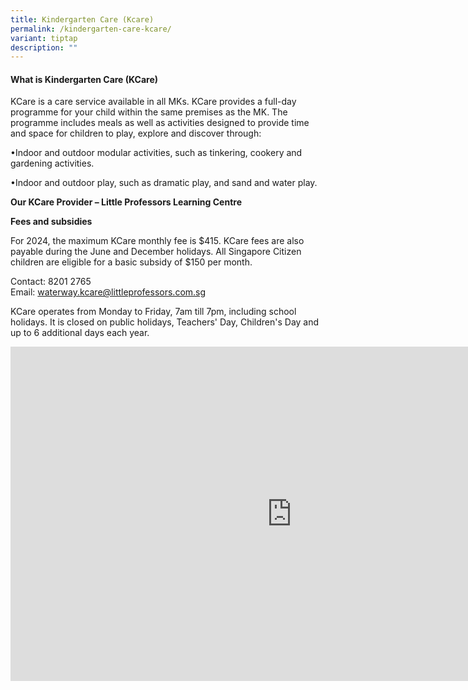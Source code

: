 ```yaml
---
title: Kindergarten Care (Kcare)
permalink: /kindergarten-care-kcare/
variant: tiptap
description: ""
---
```

<h4><strong>What is Kindergarten Care (KCare)</strong></h4>
<p>KCare is a care service available in all MKs. KCare provides a full-day
programme for your child within the same premises as the MK. The programme
includes meals as well as activities designed to provide time and space
for children to play, explore and discover through:</p>
<p>•Indoor and outdoor modular activities, such as tinkering, cookery and
gardening activities.</p>
<p>•Indoor and outdoor play, such as dramatic play, and sand and water play.</p>
<p><strong>Our KCare Provider – Little Professors Learning Centre</strong>
</p>
<p><strong>Fees and subsidies</strong>
</p>
<p>For 2024, the maximum KCare monthly fee is $415. KCare fees are also payable
during the June and December holidays. All Singapore Citizen children are
eligible for a basic subsidy of $150 per month.</p>
<p></p>
<p>Contact: 8201 2765
<br>Email: <a href="mailto:waterway.kcare@littleprofessors.com.sg" rel="noopener noreferrer nofollow" target="_blank">waterway.kcare@littleprofessors.com.sg</a>
</p>
<p></p>
<p>KCare operates from Monday to Friday, 7am till 7pm, including school holidays.
It is closed on public holidays, Teachers' Day, Children's Day and up to
6 additional days each year.</p>
<div class="iframe-wrapper">
<iframe height="535" width="900" allowfullscreen="true" frameborder="0" src="https://docs.google.com/presentation/d/e/2PACX-1vTOoldVOVBvCJwyznXOiS7YszEfx0bEKB3Rb2olopAbsKAymTkDUH9b7Iq9yTOeSQ/embed?start=true&amp;loop=true&amp;delayms=15000"></iframe>
</div>
<p></p>